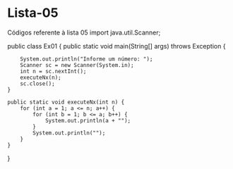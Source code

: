 # Lista-05
Códigos referente à lista 05
import java.util.Scanner;

public class Ex01 {
    public static void main(String[] args) throws Exception {

        System.out.println("Informe um número: ");
        Scanner sc = new Scanner(System.in);
        int n = sc.nextInt();
        executeNx(n);
        sc.close();
    }

    public static void executeNx(int n) {
        for (int a = 1; a <= n; a++) {
            for (int b = 1; b <= a; b++) {
                System.out.println(a + "");
            }
            System.out.println("");
        }
    }
}

